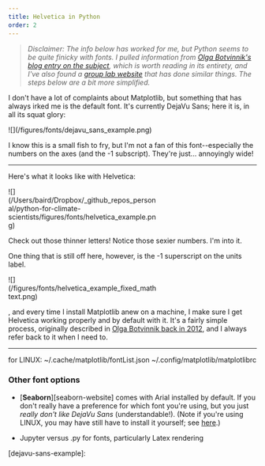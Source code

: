 ```yaml
---
title: Helvetica in Python
order: 2
---
```


> *Disclaimer: The info below has worked for me, but Python seems to be quite finicky with fonts.  I pulled information from [Olga Botvinnik's blog entry on the subject][olga-blog-entry], which is worth reading in its entirety, and I've also found a [group lab website][chang-lab-helvetica] that has done similar things.  The steps below are a bit more simplified.*

I don't have a lot of complaints about Matplotlib, but something that has always irked me is the default font.  It's currently DejaVu Sans; here it is, in all its squat glory:

<div style="width:60%">![](/figures/fonts/dejavu_sans_example.png)</div>

I know this is a small fish to fry, but I'm not a fan of this font--especially the numbers on the axes (and the -1 subscript).  They're just... annoyingly wide!

---

Here's what it looks like with Helvetica:

<div style="width:60%">![](/Users/baird/Dropbox/_github_repos_personal/python-for-climate-scientists/figures/fonts/helvetica_example.png)</div>

Check out those thinner letters!  Notice those sexier numbers.  I'm into it.

One thing that is still off here, however, is the -1 superscript on the units label.

<div style="width:60%">![](/figures/fonts/helvetica_example_fixed_mathtext.png)</div>

, and every time I install Matplotlib anew on a machine, I make sure I get Helvetica working properly and by default with it.  It's a fairly simple process, originally described in [Olga Botvinnik back in 2012][olga-blog-entry], and I always refer back to it when I need to.

---

for LINUX:
~/.cache/matplotlib/fontList.json
~/.config/matplotlib/matplotlibrc

### Other font options

* [**Seaborn**][seaborn-website] comes with Arial installed by default.  If you don't really have a preference for which font you're using, but you just *really don't like DejaVu Sans* (understandable!).  (Note if you're using LINUX, you may have still have to install it yourself; see [here][font-seaborn-stackoverflow].)

* Jupyter versus .py for fonts, particularly Latex rendering

[olga-blog-entry]: https://github.com/olgabot/sciencemeetproductivity.tumblr.com/blob/master/posts/2012/11/how-to-set-helvetica-as-the-default-sans-serif-font-in.md

[chang-lab-helvetica]: http://www.claridgechang.net/blog/how-to-use-custom-fonts-in-matplotlib

[seaborn-wesite]: https://seaborn.pydata.org/

[font-seaborn-stackoverflow]: https://stackoverflow.com/questions/20753782/default-fonts-in-seaborn-statistical-data-visualization-in-ipython

[dejavu-sans-example]:
